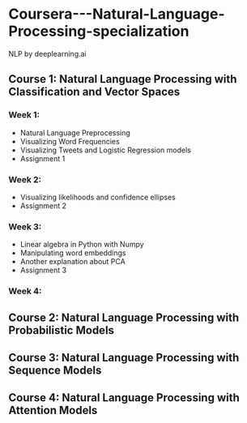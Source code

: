 # Coursera---Natural-Language-Processing-specialization
NLP by deeplearning.ai


## Course 1: Natural Language Processing with Classification and Vector Spaces
### Week 1:
- Natural Language Preprocessing
- Visualizing Word Frequencies
- Visualizing Tweets and Logistic Regression models
- Assignment 1
### Week 2:
- Visualizing likelihoods and confidence ellipses
- Assignment 2
### Week 3:
- Linear algebra in Python with Numpy
- Manipulating word embeddings 
- Another explanation about PCA
- Assignment 3
### Week 4:

## Course 2: Natural Language Processing with Probabilistic Models

## Course 3: Natural Language Processing with Sequence Models

## Course 4: Natural Language Processing with Attention Models
